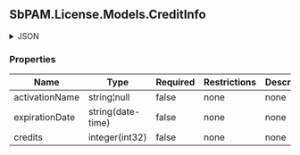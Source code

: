 
<h2 id="tocS_SbPAM.License.Models.CreditInfo">SbPAM.License.Models.CreditInfo</h2>

<a id="schemasbpam.license.models.creditinfo"></a>
<a id="schema_SbPAM.License.Models.CreditInfo"></a>
<a id="tocSsbpam.license.models.creditinfo"></a>
<a id="tocssbpam.license.models.creditinfo"></a>

<details><summary>JSON</summary>


```json
{
  "activationName": "string",
  "expirationDate": "2019-08-24T14:15:22Z",
  "credits": 0
}

```


</details>

### Properties

|Name|Type|Required|Restrictions|Description|
|---|---|---|---|---|
|activationName|string¦null|false|none|none|
|expirationDate|string(date-time)|false|none|none|
|credits|integer(int32)|false|none|none|


